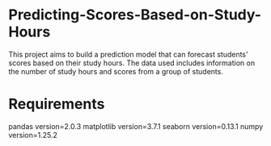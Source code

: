 # Predicting-Scores-Based-on-Study-Hours
This project aims to build a prediction model that can forecast students' scores based on their study hours. The data used includes information on the number of study hours and scores from a group of students.

# Requirements
pandas version=2.0.3
matplotlib version=3.7.1
seaborn version=0.13.1
numpy version=1.25.2
